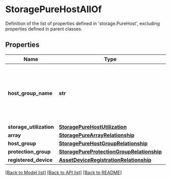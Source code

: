 # StoragePureHostAllOf

Definition of the list of properties defined in 'storage.PureHost', excluding properties defined in parent classes.
## Properties
Name | Type | Description | Notes
------------ | ------------- | ------------- | -------------
**host_group_name** | **str** | Name of host group where the host belongs to. Empty if host is not part of any HostGroup. | [optional] [readonly] 
**storage_utilization** | [**StoragePureHostUtilization**](StoragePureHostUtilization.md) |  | [optional] 
**array** | [**StoragePureArrayRelationship**](StoragePureArrayRelationship.md) |  | [optional] 
**host_group** | [**StoragePureHostGroupRelationship**](StoragePureHostGroupRelationship.md) |  | [optional] 
**protection_group** | [**StoragePureProtectionGroupRelationship**](StoragePureProtectionGroupRelationship.md) |  | [optional] 
**registered_device** | [**AssetDeviceRegistrationRelationship**](AssetDeviceRegistrationRelationship.md) |  | [optional] 

[[Back to Model list]](../README.md#documentation-for-models) [[Back to API list]](../README.md#documentation-for-api-endpoints) [[Back to README]](../README.md)


